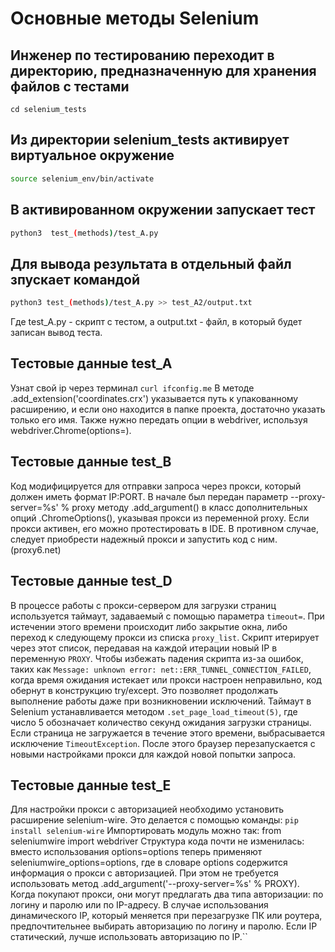 # Основные методы Selenium

## Инженер по тестированию переходит в директорию, предназначенную для хранения файлов с тестами
```
cd selenium_tests
```
## Из директории selenium_tests активирует виртуальное окружение
```sh
source selenium_env/bin/activate
```
## В активированном окружении запускает тест 
```sh
python3  test_(methods)/test_A.py
```
## Для вывода результата в отдельный файл зпускает командой 
```sh
python3 test_(methods)/test_A.py >> test_A2/output.txt
```
Где test_A.py -  скрипт с тестом, а output.txt - файл, в который будет записан вывод теста.




## Тестовые данные test_A
Узнат свой ip через терминал ```curl ifconfig.me```
В методе .add_extension('coordinates.crx') указывается путь к упакованному расширению, и если оно находится в папке проекта, достаточно указать только его имя. 
Также нужно передать опции в webdriver, используя webdriver.Chrome(options=).




## Тестовые данные test_B
Код модифицируется для отправки запроса через прокси, который должен иметь формат IP:PORT.
В начале был передан параметр --proxy-server=%s' % proxy методу .add_argument() в класс дополнительных опций .ChromeOptions(), указывая прокси из переменной proxy.
Если прокси активен, его можно протестировать в IDE.
В противном случае, следует приобрести надежный прокси и запустить код с ним. (proxy6.net)  


## Тестовые данные test_D
В процессе работы с прокси-сервером для загрузки страниц используется таймаут, задаваемый с помощью параметра ```timeout=```. 
При истечении этого времени происходит либо закрытие окна, либо переход к следующему прокси из списка ```proxy_list```. 
Скрипт итерирует через этот список, передавая на каждой итерации новый IP в переменную ```PROXY```.
Чтобы избежать падения скрипта из-за ошибок, таких как ```Message: unknown error: net::ERR_TUNNEL_CONNECTION_FAILED```, 
когда время ожидания истекает или прокси настроен неправильно, код обернут в конструкцию try/except. 
Это позволяет продолжать выполнение работы даже при возникновении исключений.
Таймаут в Selenium устанавливается методом ```.set_page_load_timeout(5)```, где число 5 обозначает количество секунд ожидания загрузки страницы. 
Если страница не загружается в течение этого времени, выбрасывается исключение ```TimeoutException```. 
После этого браузер перезапускается с новыми настройками прокси для каждой новой попытки запроса.


## Тестовые данные test_E
Для настройки прокси с авторизацией необходимо установить расширение selenium-wire. Это делается с помощью команды:
```pip install selenium-wire```
Импортировать модуль можно так:
from seleniumwire import webdriver
Структура кода почти не изменилась: 
вместо использования options=options теперь применяют seleniumwire_options=options, 
где в словаре options содержится информация о прокси с авторизацией. 
При этом не требуется использовать метод .add_argument('--proxy-server=%s' % PROXY).
Когда покупают прокси, они могут предлагать два типа авторизации: по логину и паролю или по IP-адресу. 
В случае использования динамического IP, который меняется при перезагрузке ПК или роутера, 
предпочтительнее выбирать авторизацию по логину и паролю. 
Если IP статический, лучше использовать авторизацию по IP.``


